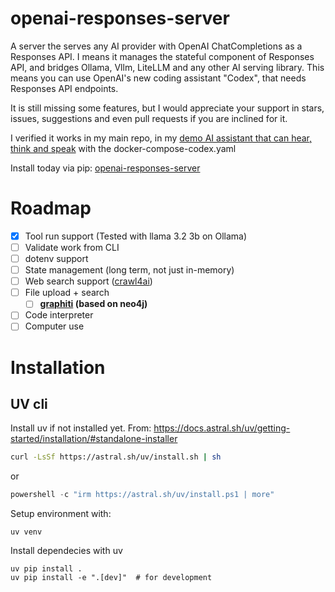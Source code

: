 # openai-responses-server
A server the serves any AI provider with OpenAI ChatCompletions as a Responses API.
I means it manages the stateful component of Responses API, and bridges Ollama, Vllm, LiteLLM and any other AI serving library.
This means you can use OpenAI's new coding assistant "Codex", that needs Responses API endpoints.

It is still missing some features, but I would appreciate your support in stars, issues, suggestions and even pull requests if you are inclined for it.

I verified it works in my main repo, in my [demo AI assistant that can hear, think and speak](https://github.com/OriNachum/autonomous-intelligence/tree/main/baby-tau) with the docker-compose-codex.yaml

Install today via pip: [openai-responses-server](https://pypi.org/project/openai-responses-server)

# Roadmap

- [x] Tool run support (Tested with llama 3.2 3b on Ollama)
- [ ] Validate work from CLI
- [ ] dotenv support
- [ ] State management (long term, not just in-memory)
- [ ] Web search support ([crawl4ai](https://github.com/unclecode/crawl4ai))
- [ ] File upload + search
  - [ ] **[graphiti](https://github.com/getzep/graphiti) (based on neo4j)**
- [ ] Code interpreter 
- [ ] Computer use

# Installation

## UV cli
Install uv if not installed yet.
From: https://docs.astral.sh/uv/getting-started/installation/#standalone-installer

```bash
curl -LsSf https://astral.sh/uv/install.sh | sh
```
or 
```powershell
powershell -c "irm https://astral.sh/uv/install.ps1 | more"
```

Setup environment with:
```
uv venv
``` 

Install dependecies with uv
```
uv pip install .
uv pip install -e ".[dev]"  # for development
```